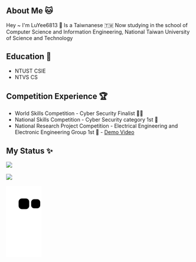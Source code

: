 ## About Me 🐱
Hey ~ I'm LuYee6813 👋  Is a Taiwnanese  🇹🇼 
Now studying in the school of Computer Science and Information Engineering, National Taiwan University of Science and Technology 

## Education 🏫
- NTUST CSIE
- NTVS CS

## Competition Experience 🏆
- World Skills Competition - Cyber Security Finalist 🕵️‍♂️
- National Skills Competition - Cyber Security category 1st 🏅️
- National Research Project Competition - Electrical Engineering and Electronic Engineering Group 1st 🏅️ - [Demo Video](https://www.youtube.com/watch?v=RBECyGg3n4c)


## My Status ✨
![](https://github-readme-stats.vercel.app/api?username=LuYee6813&theme=chartreuse-dark&show_icons=true)

![](https://github-readme-stats.vercel.app/api/top-langs/?username=LuYee6813&theme=chartreuse-dark&layout=compact&card_width=445)

![](https://github.com/LuYee6813/LuYee6813/blob/output/github-contribution-grid-snake.svg)
